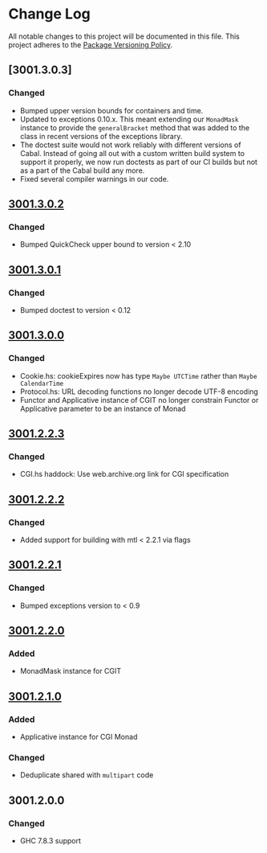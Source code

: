 # Change Log
All notable changes to this project will be documented in this file.
This project adheres to the [Package Versioning Policy](https://wiki.haskell.org/Package_versioning_policy).

## [3001.3.0.3]
### Changed
- Bumped upper version bounds for containers and time.
- Updated to exceptions 0.10.x. This meant extending our `MonadMask` instance
  to provide the `generalBracket` method that was added to the class in recent
  versions of the exceptions library.
- The doctest suite would not work reliably with different versions of Cabal.
  Instead of going all out with a custom written build system to support it
  properly, we now run doctests as part of our CI builds but not as a part of
  the Cabal build any more.
- Fixed several compiler warnings in our code.

## [3001.3.0.2]
### Changed
- Bumped QuickCheck upper bound to version < 2.10

## [3001.3.0.1]
### Changed
- Bumped doctest to version < 0.12

## [3001.3.0.0]
### Changed
- Cookie.hs: cookieExpires now has type `Maybe UTCTime` rather than
`Maybe CalendarTime`
- Protocol.hs: URL decoding functions no longer decode UTF-8 encoding
- Functor and Applicative instance of CGIT no longer constrain Functor or
Applicative parameter to be an instance of Monad

## [3001.2.2.3]
### Changed
* CGI.hs haddock: Use web.archive.org link for CGI specification

## [3001.2.2.2]
### Changed
- Added support for building with mtl < 2.2.1 via flags

## [3001.2.2.1]
### Changed
- Bumped exceptions version to < 0.9

## [3001.2.2.0]
### Added
- MonadMask instance for CGIT

## [3001.2.1.0]
### Added
- Applicative instance for CGI Monad

### Changed
- Deduplicate shared with `multipart` code

## 3001.2.0.0
### Changed
- GHC 7.8.3 support

[Unreleased]:
https://github.com/cheecheeo/haskell-cgi/compare/3001.3.0.2...HEAD
[3001.3.0.2]:
https://github.com/cheecheeo/haskell-cgi/compare/3001.3.0.1...3001.3.0.2
[3001.3.0.1]:
https://github.com/cheecheeo/haskell-cgi/compare/3001.3.0.0...3001.3.0.1
[3001.3.0.0]:
https://github.com/cheecheeo/haskell-cgi/compare/3001.2.2.3...3001.3.0.0
[3001.2.2.3]:
https://github.com/cheecheeo/haskell-cgi/compare/3001.2.2.2...3001.2.2.3
[3001.2.2.2]:
https://github.com/cheecheeo/haskell-cgi/compare/3001.2.2.1...3001.2.2.2
[3001.2.2.1]:
https://github.com/cheecheeo/haskell-cgi/compare/3001.2.2.0...3001.2.2.1
[3001.2.2.0]:
https://github.com/cheecheeo/haskell-cgi/compare/3001.2.1.0...3001.2.2.0
[3001.2.1.0]:
https://github.com/cheecheeo/haskell-cgi/compare/3001.2.0.0...3001.2.1.0
